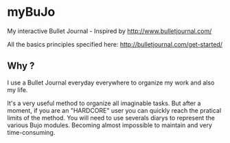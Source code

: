 # myBuJo
My interactive Bullet Journal - Inspired by  http://www.bulletjournal.com/ 

All the basics principles specified here: http://bulletjournal.com/get-started/ 
## Why ? 

I use a Bullet Journal everyday everywhere to organize my work and also my life. 

It's a very useful method to organize all imaginable tasks. 
But after a moment, if you are an "HARDCORE" user you can quickly reach the pratical limits of the method. You will need to use severals diarys to represent the various Bujo modules. Becoming almost impossible to maintain and very time-consuming.
